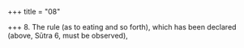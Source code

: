 +++
title = "08"

+++
8. The rule (as to eating and so forth), which has been declared (above, Sūtra 6, must be observed),
